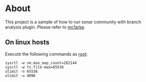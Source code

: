 # About

This project is a sample of how to run sonar community with branch analysis plugin. Please refer to [mc1arke](https://github.com/mc1arke/sonarqube-community-branch-plugin).

## On linux hosts

Execute the following commands as [root](https://hub.docker.com/_/sonarqube):

```
sysctl -w vm.max_map_count=262144
sysctl -w fs.file-max=65536
ulimit -n 65536
ulimit -u 4096
```
